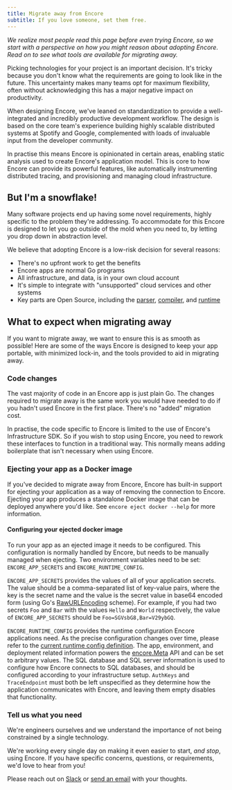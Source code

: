 ```yaml
---
title: Migrate away from Encore
subtitle: If you love someone, set them free.
---
```


_We realize most people read this page before even trying Encore, so we start with a perspective on how you might reason about adopting Encore. Read on to see what tools are available for migrating away._

Picking technologies for your project is an important decision. It's tricky because you don't know what the requirements are going to look like in the future. This uncertainty makes many teams opt for maximum flexibility, often without acknowledging this has a major negative impact on productivity.

When designing Encore, we've leaned on standardization to provide a well-integrated and incredibly productive development workflow. The design is based on the core team's experience building highly scalable distributed systems at Spotify and Google, complemented with loads of invaluable input from the developer community. 

In practise this means Encore is opinionated in certain areas, enabling static analysis used to create Encore's application model. This is core to how Encore can provide its powerful features, like automatically instrumenting distributed tracing, and provisioning and managing cloud infrastructure.

## But I'm a snowflake!

Many software projects end up having some novel requirements, highly specific to the problem they're addressing. To accommodate for this Encore is designed to let you go outside of the mold when you need to, by letting you drop down in abstraction level.

We believe that adopting Encore is a low-risk decision for several reasons:

- There's no upfront work to get the benefits
- Encore apps are normal Go programs
- All infrastructure, and data, is in your own cloud account
- It's simple to integrate with "unsupported" cloud services and other systems
- Key parts are Open Source, including the [parser](https://github.com/encoredev/encore/tree/main/parser), [compiler](https://github.com/encoredev/encore/tree/main/compiler), and [runtime](https://github.com/encoredev/encore/tree/main/runtime)

## What to expect when migrating away

If you want to migrate away, we want to ensure this is as smooth as possible! Here are some of the ways Encore is designed to keep your app portable, with minimized lock-in, and the tools provided to aid in migrating away.

### Code changes

The vast majority of code in an Encore app is just plain Go. The changes required to migrate away is the same work you would have needed to do if you hadn't used Encore in the first place. There's no "added" migration cost.

In practise, the code specific to Encore is limited to the use of Encore's Infrastructure SDK. So if you wish to stop using Encore, you need to rework these interfaces to function in a traditional way. This normally means adding boilerplate that isn't necessary when using Encore.

### Ejecting your app as a Docker image

If you've decided to migrate away from Encore, Encore has built-in support for ejecting your application as a way of
removing the connection to Encore. Ejecting your app produces a standalone Docker image that can be
deployed anywhere you'd like. See `encore eject docker --help` for more information.

#### Configuring your ejected docker image

To run your app as an ejected image it needs to be configured. This configuration is normally handled by Encore,
but needs to be manually managed when ejecting. Two environment variables need to be set: `ENCORE_APP_SECRETS`
and `ENCORE_RUNTIME_CONFIG`.

`ENCORE_APP_SECRETS` provides the values of all of your application secrets. The value should be a comma-separated list
of key-value pairs, where the key is the secret name and the value is the secret value in base64 encoded form
(using Go's [RawURLEncoding](https://pkg.go.dev/encoding/base64#pkg-variables) scheme). For example, if you had two secrets
`Foo` and `Bar` with the values `Hello` and `World` respectively, the value of `ENCORE_APP_SECRETS` should be
`Foo=SGVsbG8,Bar=V29ybGQ`.

`ENCORE_RUNTIME_CONFIG` provides the runtime configuration Encore applications need. As the precise configuration changes
over time, please refer to the [current runtime config definition](https://github.com/encoredev/encore/blob/main/runtime/appruntime/config/config.go). The app, environment, and deployment related information powers the [encore.Meta](https://pkg.go.dev/encore.dev#AppMetadata) API
and can be set to arbitrary values. The SQL database and SQL server information is used to configure how Encore connects to SQL databases,
and should be configured according to your infrastructure setup. `AuthKeys` and `TraceEndpoint` must both be left unspecified as they determine how the application communicates with Encore, and leaving them empty disables that functionality.

### Tell us what you need

We're engineers ourselves and we understand the importance of not being constrained by a single technology.

We're working every single day on making it even easier to start, <i>and stop</i>, using Encore.
If you have specific concerns, questions, or requirements, we'd love to hear from you!

Please reach out on [Slack](https://encore.dev/slack) or [send an email](mailto:hello@encore.dev) with your thoughts.